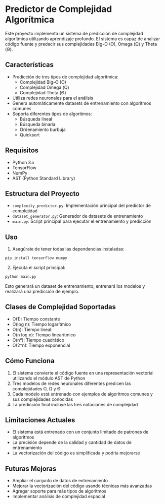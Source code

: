 # Predictor de Complejidad Algorítmica

Este proyecto implementa un sistema de predicción de complejidad algorítmica utilizando aprendizaje profundo. El sistema es capaz de analizar código fuente y predecir sus complejidades Big-O (O), Omega (Ω) y Theta (Θ).

## Características

- Predicción de tres tipos de complejidad algorítmica:
  - Complejidad Big-O (O)
  - Complejidad Omega (Ω)
  - Complejidad Theta (Θ)
- Utiliza redes neuronales para el análisis
- Genera automáticamente datasets de entrenamiento con algoritmos comunes
- Soporta diferentes tipos de algoritmos:
  - Búsqueda lineal
  - Búsqueda binaria
  - Ordenamiento burbuja
  - Quicksort

## Requisitos

- Python 3.x
- TensorFlow
- NumPy
- AST (Python Standard Library)

## Estructura del Proyecto

- `complexity_predictor.py`: Implementación principal del predictor de complejidad
- `dataset_generator.py`: Generador de datasets de entrenamiento
- `main.py`: Script principal para ejecutar el entrenamiento y predicción

## Uso

1. Asegúrate de tener todas las dependencias instaladas:

```bash
pip install tensorflow numpy
```

2. Ejecuta el script principal:

```bash
python main.py
```

Esto generará un dataset de entrenamiento, entrenará los modelos y realizará una predicción de ejemplo.

## Clases de Complejidad Soportadas

- O(1): Tiempo constante
- O(log n): Tiempo logarítmico
- O(n): Tiempo lineal
- O(n log n): Tiempo linearítmico
- O(n²): Tiempo cuadrático
- O(2^n): Tiempo exponencial

## Cómo Funciona

1. El sistema convierte el código fuente en una representación vectorial utilizando el módulo AST de Python
2. Tres modelos de redes neuronales diferentes predicen las complejidades O, Ω y Θ
3. Cada modelo está entrenado con ejemplos de algoritmos comunes y sus complejidades conocidas
4. La predicción final incluye las tres notaciones de complejidad

## Limitaciones Actuales

- El sistema está entrenado con un conjunto limitado de patrones de algoritmos
- La precisión depende de la calidad y cantidad de datos de entrenamiento
- La vectorización del código es simplificada y podría mejorarse

## Futuras Mejoras

- Ampliar el conjunto de datos de entrenamiento
- Mejorar la vectorización del código usando técnicas más avanzadas
- Agregar soporte para más tipos de algoritmos
- Implementar análisis de complejidad espacial
